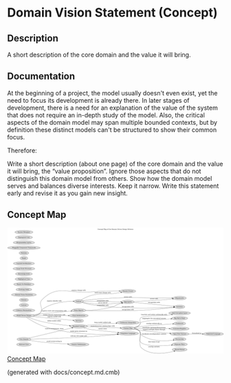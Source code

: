 # Domain Vision Statement (Concept)
## Description
A short description of the core domain and the value it will bring.
## Documentation
At the beginning of a project, the model usually doesn't even exist, yet the
need to focus its development is already there. In later stages of development,
there is a need for an explanation of the value of the system that does not
require an in-depth study of the model. Also, the critical aspects of the
domain model may span multiple bounded contexts, but by definition these
distinct models can't be structured to show their common focus.

Therefore:

Write a short description (about one page) of the core domain and the value it
will bring, the “value proposition”. Ignore those aspects that do not
distinguish this domain model from others. Show how the domain model serves and
balances diverse interests. Keep it narrow. Write this statement early and
revise it as you gain new insight.

## Concept Map
![Concept Map of the Domain Driven Design Patterns](../ddd/concept-view.png)
[Concept Map](../ddd/concept-view.md)


(generated with docs/concept.md.cmb)

